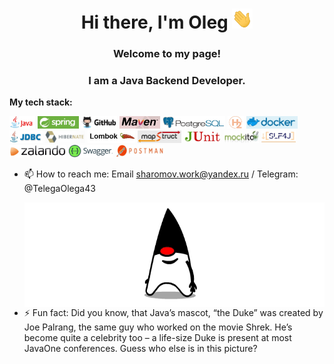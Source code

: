<h1 align="center">Hi there, I'm Oleg
<img src="gifs/Hi.gif" height="32"/></h1>
<h3 align="center">Welcome to my page! </h3>
<h3 align="center">I am a Java Backend Developer.</h3>


**My tech stack:**

<code><img height="20" src="images/java.jpg"></code>
<code><img height="20" src="images/spring.jpg"></code>
<code><img height="20" src="images/GitHub.jpg"></code>
<code><img height="20" src="images/maven.jpg"></code>
<code><img height="20" src="images/PostgreSQL.jpg"></code>
<code><img height="20" src="images/H2.jpg"></code>
<code><img height="20" src="images/Docker.jpg"></code>
<code><img height="20" src="images/jdbc.jpg"></code>
<code><img height="20" src="images/hibernate.jpg"></code>
<code><img height="20" src="images/lombok.jpg"></code>
<code><img height="20" src="images/MapStruct.jpg"></code>
<code><img height="20" src="images/JUnit.jpg"></code>
<code><img height="20" src="images/Mockito.jpg"></code>
<code><img height="20" src="images/slf4j.jpg"></code>
<code><img height="20" src="images/Zalando.jpg"></code>
<code><img height="20" src="images/swagger.jpg"></code>
<code><img height="20" src="images/Postman.jpg"></code>

- 📫 How to reach me: Email sharomov.work@yandex.ru / Telegram: @TelegaOlega43


  <img align="right" alt="GIF" src="gifs/Duke&Tomcat.gif" width="560" height="167" />


- ⚡ Fun fact: Did you know, that Java’s mascot,  “the Duke” was created by Joe Palrang, the same guy who
  worked on the movie Shrek. He’s become quite a celebrity too – a life-size Duke is present
  at most JavaOne conferences. Guess who else is in this picture?
